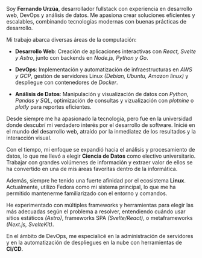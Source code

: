 
Soy **Fernando Urzúa**, desarrollador fullstack con experiencia en desarrollo web, DevOps y análisis de datos. Me apasiona crear soluciones eficientes y escalables, combinando tecnologías modernas con buenas prácticas de desarrollo.  

Mi trabajo abarca diversas áreas de la computación:  

- **Desarrollo Web**: Creación de aplicaciones interactivas con *React, Svelte y Astro*, junto con backends en *Node.js, Python y Go*.  

- **DevOps**: Implementación y automatización de infraestructuras en *AWS y GCP*, gestión de servidores Linux *(Debian, Ubuntu, Amazon linux)* y despliegue con contenedores de *Docker*.  

- **Análisis de Datos**: Manipulación y visualización de datos con *Python, Pandas y SQL*, optimización de consultas y vizualización con *plotnine* o *plotly* para reportes eficientes.  

Desde siempre me ha apasionado la tecnología, pero fue en la universidad donde descubrí mi verdadero interés por el desarrollo de software. Inicié en el mundo del desarrollo web, atraído por la inmediatez de los resultados y la interacción visual. 

Con el tiempo, mi enfoque se expandió hacia el análisis y procesamiento de datos, lo que me llevó a elegir **Ciencia de Datos** como electivo universitario. Trabajar con grandes volúmenes de información y extraer valor de ellos se ha convertido en una de mis áreas favoritas dentro de la informática.

Además, siempre he tenido una fuerte afinidad por el ecosistema **Linux**. Actualmente, utilizo Fedora como mi sistema principal, lo que me ha permitido mantenerme familiarizado con el entorno y comandos.

He experimentado con múltiples frameworks y herramientas para elegir las más adecuadas según el problema a resolver, entendiendo cuándo usar sitios estáticos *(Astro)*, frameworks SPA *(Svelte/React)*, o metaframeworks *(Next.js, SvelteKit)*.  

En el ámbito de DevOps, me especialicé en la administración de servidores y en la automatización de despliegues en la nube con herramientas de **CI/CD**.

